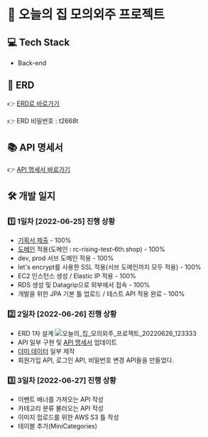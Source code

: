 # 💒 오늘의 집 모의외주 프로젝트
## 💻 Tech Stack
- Back-end


## 📜 ERD
👉 [ERD로 바로가기](https://aquerytool.com/aquerymain/index/?rurl=396ea193-ceab-4631-9fb7-a89881e24ad1)

👉 ERD 비밀번호 : t2668t

## 📚 API 명세서
👉 [API 명세서 바로가기](https://docs.google.com/spreadsheets/d/17xysIzGC0r-gmkm_j8YGMpJk9vXouF4FdzwGY2p8GSk/edit?usp=sharing)

## 🛠 개발 일지
### 1️⃣ 1일차 [2022-06-25] 진행 상황
- [기획서 제출](https://docs.google.com/document/d/1peAyH_VD2uvIPDvj1zteVj-e37PzgSWshk9y-FddoGY/edit?usp=sharing) - 100%
- [도메인](https://rc-rising-test-6th.shop) 적용(도메인 : rc-rising-test-6th.shop) - 100%
- dev, prod 서브 도메인 적용 - 100%
- let's encrypt를 사용한 SSL 적용(서브 도메인까지 모두 적용) - 100%
- EC2 인스턴스 생성 / Elastic IP 적용 - 100%
- RDS 생성 및 Datagrip으로 외부에서 접속 - 100%
- 개발을 위한 JPA 기본 틀 업로드 / 테스트 API 적용 완료 - 100%

### 2️⃣ 2일차 [2022-06-26] 진행 상황
- ERD 1차 설계
![오늘의_집_모의외주_프로젝트_20220626_123333](https://user-images.githubusercontent.com/47571973/175799127-263e05e1-550e-41e2-a6dc-d6dcb3a0ed35.png)
- API 일부 구현 및 [API 명세서](https://docs.google.com/spreadsheets/d/17xysIzGC0r-gmkm_j8YGMpJk9vXouF4FdzwGY2p8GSk/edit?usp=sharing) 업데이트
- [더미 데이터](https://www.notion.so/softsquared/e967108f6b34437d9a1368212f10a7d1) 일부 제작
- 회원가입 API, 로그인 API, 비밀번호 변경 API들을 만들었다. 

### 3️⃣ 3일차 [2022-06-27] 진행 상황
- 이벤트 배너를 가져오는 API 작성
- 카테고리 분류 불러오는 API 작성
- 이미지 업로드를 위한 AWS S3 틀 작성
- 테이블 추가(MiniCategories)